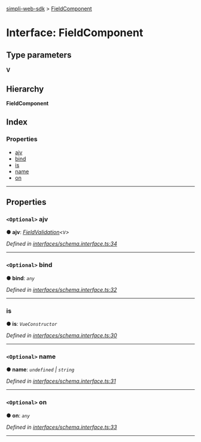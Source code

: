 [simpli-web-sdk](../README.md) > [FieldComponent](../interfaces/fieldcomponent.md)

# Interface: FieldComponent

## Type parameters
#### V 
## Hierarchy

**FieldComponent**

## Index

### Properties

* [ajv](fieldcomponent.md#ajv)
* [bind](fieldcomponent.md#bind)
* [is](fieldcomponent.md#is)
* [name](fieldcomponent.md#name)
* [on](fieldcomponent.md#on)

---

## Properties

<a id="ajv"></a>

### `<Optional>` ajv

**● ajv**: *[FieldValidation](../#fieldvalidation)<`V`>*

*Defined in [interfaces/schema.interface.ts:34](https://github.com/simplitech/simpli-web-sdk/blob/77f6425/src/interfaces/schema.interface.ts#L34)*

___
<a id="bind"></a>

### `<Optional>` bind

**● bind**: *`any`*

*Defined in [interfaces/schema.interface.ts:32](https://github.com/simplitech/simpli-web-sdk/blob/77f6425/src/interfaces/schema.interface.ts#L32)*

___
<a id="is"></a>

###  is

**● is**: *`VueConstructor`*

*Defined in [interfaces/schema.interface.ts:30](https://github.com/simplitech/simpli-web-sdk/blob/77f6425/src/interfaces/schema.interface.ts#L30)*

___
<a id="name"></a>

### `<Optional>` name

**● name**: *`undefined` \| `string`*

*Defined in [interfaces/schema.interface.ts:31](https://github.com/simplitech/simpli-web-sdk/blob/77f6425/src/interfaces/schema.interface.ts#L31)*

___
<a id="on"></a>

### `<Optional>` on

**● on**: *`any`*

*Defined in [interfaces/schema.interface.ts:33](https://github.com/simplitech/simpli-web-sdk/blob/77f6425/src/interfaces/schema.interface.ts#L33)*

___

